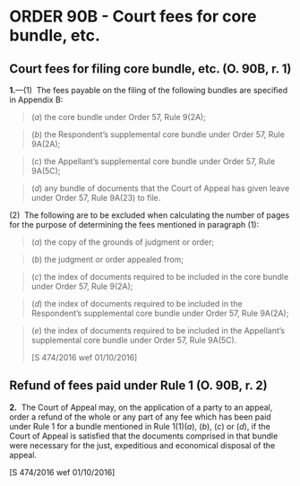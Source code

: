 # ORDER 90B - Court fees for core bundle, etc.

## Court fees for filing core bundle, etc. (O. 90B, r. 1)

**1.**—(1)  The fees payable on the filing of the following bundles are specified in Appendix B:

>(_a_) the core bundle under Order 57, Rule 9(2A);

>(_b_) the Respondent’s supplemental core bundle under Order 57, Rule 9A(2A);

>(_c_) the Appellant’s supplemental core bundle under Order 57, Rule 9A(5C);

>(_d_) any bundle of documents that the Court of Appeal has given leave under Order 57, Rule 9A(23) to file.



(2)  The following are to be excluded when calculating the number of pages for the purpose of determining the fees mentioned in paragraph (1):

>(_a_) the copy of the grounds of judgment or order;

>(_b_) the judgment or order appealed from;

>(_c_) the index of documents required to be included in the core bundle under Order 57, Rule 9(2A);

>(_d_) the index of documents required to be included in the Respondent’s supplemental core bundle under Order 57, Rule 9A(2A);

>(_e_) the index of documents required to be included in the Appellant’s supplemental core bundle under Order 57, Rule 9A(5C).  
><div class="amendNote">[S 474/2016 wef 01/10/2016]</div>

## Refund of fees paid under Rule 1 (O. 90B, r. 2)

**2.**  The Court of Appeal may, on the application of a party to an appeal, order a refund of the whole or any part of any fee which has been paid under Rule 1 for a bundle mentioned in Rule 1(1)(_a_), (_b_), (_c_) or (_d_), if the Court of Appeal is satisfied that the documents comprised in that bundle were necessary for the just, expeditious and economical disposal of the appeal.

<div class="amendNote">[S 474/2016 wef 01/10/2016]</div>
